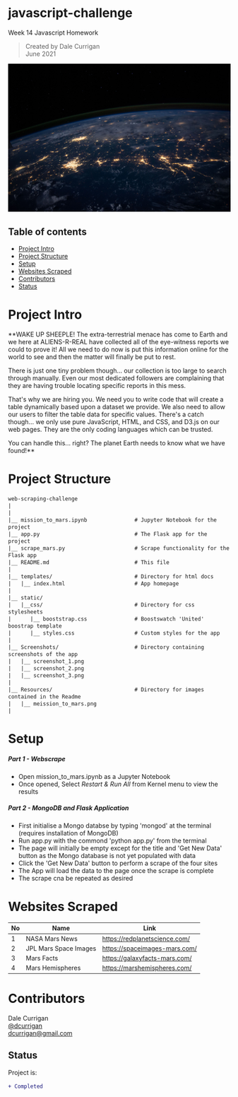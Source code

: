 # javascript-challenge
Week 14 Javascript Homework

> Created by Dale Currigan  
> June 2021  
  
![Javascript](UFO-level-1/static/images/nasa.jpg)    

## Table of contents  
* [Project Intro](#Project-Intro)  
* [Project Structure](#Project-Structure)  
* [Setup](#Setup)  
* [Websites Scraped](#Websites-Scraped)  
* [Contributors](#Contributors)  
* [Status](#Status)  

# Project Intro
**WAKE UP SHEEPLE! The extra-terrestrial menace has come to Earth and we here at ALIENS-R-REAL have collected all of the eye-witness reports we could to prove it! All we need to do now is put this information online for the world to see and then the matter will finally be put to rest.  
  
There is just one tiny problem though... our collection is too large to search through manually. Even our most dedicated followers are complaining that they are having trouble locating specific reports in this mess.  
  
That's why we are hiring you. We need you to write code that will create a table dynamically based upon a dataset we provide. We also need to allow our users to filter the table data for specific values. There's a catch though... we only use pure JavaScript, HTML, and CSS, and D3.js on our web pages. They are the only coding languages which can be trusted.  
  
You can handle this... right? The planet Earth needs to know what we have found!**    
  
  
# Project Structure  
```
web-scraping-challenge   
|  
|    
|__ mission_to_mars.ipynb               # Jupyter Notebook for the project
|__ app.py                              # The Flask app for the project 
|__ scrape_mars.py                      # Scrape functionality for the Flask app
|__ README.md                           # This file
|
|__ templates/                          # Directory for html docs
|   |__ index.html                      # App homepage
|
|__ static/                              
|   |__css/                             # Directory for css stylesheets
|      |__ booststrap.css               # Boostswatch 'United' boostrap template 
|      |__ styles.css                   # Custom styles for the app           
|
|__ Screenshots/                        # Directory containing screenshots of the app
|   |__ screenshot_1.png
|   |__ screenshot_2.png
|   |__ screenshot_3.png
|
|__ Resources/                          # Directory for images contained in the Readme   
|   |__ meission_to_mars.png                  
|

``` 
  
# Setup 
  
##### Part 1 - Webscrape  
* Open mission_to_mars.ipynb as a Jupyter Notebook  
* Once opened, Select *Restart & Run All* from Kernel menu to view the results  
  
  
##### Part 2 - MongoDB and Flask Application  
* First initialise a Mongo databse by typing 'mongod' at the terminal (requires installation of MongoDB)
* Run app.py with the commond 'python app.py' from the terminal  
* The page will initially be empty except for the title and 'Get New Data' button as the Mongo database is not yet populated with data  
* Click the 'Get New Data' button to perform a scrape of the four sites  
* The App will load the data to the page once the scrape is complete
* The scrape cna be repeated as desired    

# Websites Scraped  
  
|No|Name|Link|
|-|-|-|
|1| NASA Mars News         |https://redplanetscience.com/| 
|2| JPL Mars Space Images  |https://spaceimages-mars.com/|
|3| Mars Facts             |https://galaxyfacts-mars.com/|  
|4| Mars Hemispheres       |https://marshemispheres.com/|  

   
# Contributors  
Dale Currigan  
[@dcurrigan](https://github.com/dcurrigan)  
<dcurrigan@gmail.com>


## Status
Project is: 
````diff 
+ Completed
````

